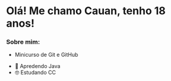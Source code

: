 
# Olá! Me chamo Cauan, tenho 18 anos!

### Sobre mim:

* Minicurso de Git e GitHub

- 👿 Apredendo Java
- 🤓 Estudando CC
